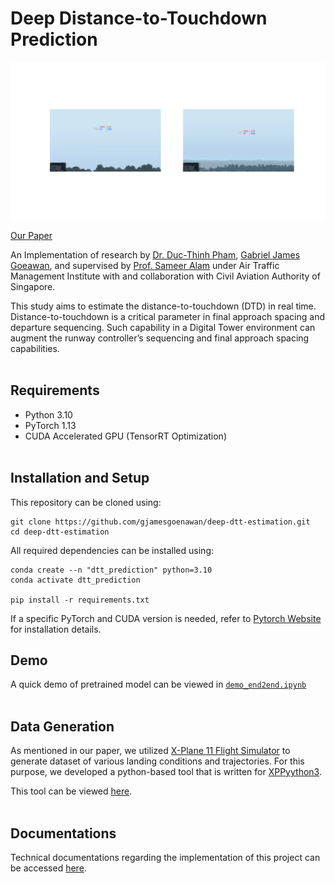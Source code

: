 # Deep Distance-to-Touchdown Prediction

<img src='images/normal_frame_inference.png'></img>

[Our Paper](https://drive.google.com/file/d/18pRSqABsx-0_cabQbTilKeBNQkkASsw3/view)

An Implementation of research by [Dr. Duc-Thinh Pham](https://scholar.google.com.sg/citations?user=hrGEgUUAAAAJ&hl=en), [Gabriel James Goeawan](https://www.linkedin.com/in/gjamesgoenawan/),  and supervised by [Prof. Sameer Alam](https://scholar.google.com.sg/citations?user=5W6FyV0AAAAJ&hl=en) under Air Traffic Management Institute with and collaboration with Civil Aviation Authority of Singapore.

This study aims to estimate the distance-to-touchdown (DTD) in real time. Distance-to-touchdown is a critical parameter in final approach spacing and departure sequencing. Such capability in a Digital Tower environment can augment the runway controller’s sequencing and final approach spacing capabilities.
<br><br>

## Requirements
- Python 3.10
- PyTorch 1.13
- CUDA Accelerated GPU (TensorRT Optimization)
<br><br>

## Installation and Setup
This repository can be cloned using:
```
git clone https://github.com/gjamesgoenawan/deep-dtt-estimation.git
cd deep-dtt-estimation
```

All required dependencies can be installed using:
```
conda create --n "dtt_prediction" python=3.10 
conda activate dtt_prediction

pip install -r requirements.txt
```
If a specific PyTorch and CUDA version is needed, refer to [Pytorch Website](https://pytorch.org/) for installation details.
<br>

## Demo
A quick demo of pretrained model can be viewed in [`demo_end2end.ipynb`](demo_end2end.ipynb)
<br><br>

## Data Generation
As mentioned in our paper, we utilized [X-Plane 11 Flight Simulator](https://www.x-plane.com/) to generate dataset of various landing conditions and trajectories. For this purpose, we developed a python-based tool that is written for [XPPyython3](https://xppython3.readthedocs.io/en/latest/index.html). 

This tool can be viewed [here](xp11/PI_video.py).
<br><br>

## Documentations
Technical documentations regarding the implementation of this project can be accessed [here](#).
<br><br>

